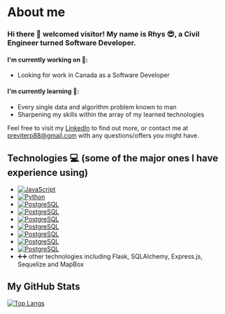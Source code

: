 # About me

### Hi there 👋 welcomed visitor! My name is Rhys :sunglasses:, a Civil Engineer turned Software Developer.  

#### I'm currently working on :muscle:: 
- Looking for work in Canada as a Software Developer 

#### I'm currently learning :thought_balloon:: 
- Every single data and algorithm problem known to man
- Sharpening my skills within the array of my learned technologies 

Feel free to visit my [LinkedIn](https://www.linkedin.com/in/rhysprevite/) to find out more, or contact me at previterp88@gmail.com with any questions/offers you might have. 

## Technologies :computer: (some of the major ones I have experience using) 

- [![JavaScript](https://aleen42.github.io/badges/src/javascript.svg)](#)
- [![Python](https://img.shields.io/badge/Python-14354C?style=for-the-badge&logo=python&logoColor=white)](#)
- [![PostgreSQL](https://img.shields.io/badge/PostgreSQL-316192?style=for-the-badge&logo=postgresql&logoColor=white)](#)
- [![PostgreSQL](https://aleen42.github.io/badges/src/react.svg)](#)
- [![PostgreSQL](https://aleen42.github.io/badges/src/redux.svg)](#)
- [![PostgreSQL](https://aleen42.github.io/badges/src/node.svg)](#)
- [![PostgreSQL](https://aleen42.github.io/badges/src/docker.svg)](#)
- [![PostgreSQL](https://aleen42.github.io/badges/src/visual_studio_code.svg)](#)
- [![PostgreSQL](https://aleen42.github.io/badges/src/mocha.svg)](#)
- :heavy_plus_sign::heavy_plus_sign: other technologies including Flask, SQLAlchemy, Express.js, Sequelize and MapBox

## My GitHub Stats 

[![Top Langs](https://github-readme-stats.vercel.app/api/top-langs/?username=Preezey24)](https://github.com/Preezey24)
